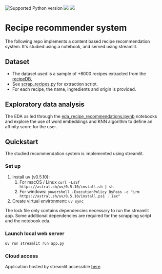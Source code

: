 <img src="https://img.shields.io/badge/python-3.11-blue" alt="Supported Python version"> <img src="https://img.shields.io/static/v1?logo=uv&label=uv&message=0.5.10&color=blue"> <img src="https://img.shields.io/static/v1?logo=streamlit&label=streamlit&message=1.22.0&color=blue">


# Recipe recommender system

The following repo implements a content based recipe recommendation system. It's studied using a notebook, and served
using streamlit.



## Dataset

* The dataset used is a sample of +6000 recipes extracted from the [recipeDB](https://cosylab.iiitd.edu.in/recipedb/),
* See [scrap_recipes.py](eda/scrap_recipes.py) for extraction script.
* For each recipe, the name, ingredients and origin is provided.



## Exploratory data analysis

The EDA os led through the [eda_recipe_recommendations.ipynb](eda/eda_recipe_recommendations.ipynb) notebooks and 
explore the use of word embeddings and KNN algorithm to define an affinity score for the user.



## Quickstart

The studied recommendation system is implemented using streamlit.

### Set up

1. Install uv (v0.5.10):
   1. For macOS / Linux `curl -LsSf https://astral.sh/uv/0.5.10/install.sh | sh`
   2. For windows: `powershell -ExecutionPolicy ByPass -c "irm https://astral.sh/uv/0.5.10/install.ps1 | iex"`
2. Create virtual environment: `uv sync`

The lock file only contains dependencies necessary to run the streamlit app. 
Some additional dependencies are required for the scrapping script and the notebook eda.

### Launch local web server

```sh
uv run streamlit run app.py
```

### Cloud access

Application hosted by streamlit accessible [here](https://pdgarden-recipe-recommender-system-app-xlq89n.streamlitapp.com/).
